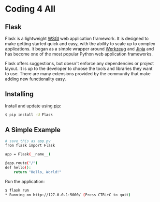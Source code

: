 # Coding 4 All #

## Flask

Flask is a lightweight [WSGI](https://wsgi.readthedocs.io/) web application framework. It is designed to make getting started quick and easy, with the ability to scale up to complex applications. It began as a simple wrapper around [Werkzeug](https://werkzeug.palletsprojects.com/) and [Jinja](https://jinja.palletsprojects.com/) and has become one of the most popular Python web application frameworks.

Flask offers suggestions, but doesn't enforce any dependencies or project layout. It is up to the developer to choose the tools and libraries they want to use. There are many extensions provided by the community that make adding new functionality easy.

## Installing

Install and update using [pip](https://pip.pypa.io/en/stable/getting-started/):

```bash
$ pip install -U Flask
```

## A Simple Example

```bash
# save this as app.py
from flask import Flask

app = Flask(__name__)

@app.route("/")
def hello():
    return "Hello, World!"
```

Run the application:

```bash
$ flask run
* Running on http://127.0.0.1:5000/ (Press CTRL+C to quit)
```
